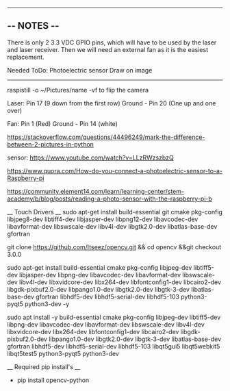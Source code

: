 ------------------------------
--         NOTES            --
------------------------------
There is only 2 3.3 VDC GPIO pins, which will have to be used by the laser and laser receiver. Then we will need an external fan as it is the easiest replacement.

Needed ToDo:
  Photoelectric sensor
  Draw on image

-------------------------------

raspistill -o ~/Pictures/name
  -vf to flip the camera

Laser:
     Pin 17 (9 down from the first row)
     Ground - Pin 20 (One up and one over)
     
Fan:
  Pin 1 (Red)
  Ground - Pin 14 (white)
  
  
  https://stackoverflow.com/questions/44496249/mark-the-difference-between-2-pictures-in-python
  
  sensor: https://www.youtube.com/watch?v=LLzRWzszbzQ

https://www.quora.com/How-do-you-connect-a-photoelectric-sensor-to-a-Raspberry-pi

https://community.element14.com/learn/learning-center/stem-academy/b/blog/posts/reading-a-photo-sensor-with-the-raspberry-pi-b

__ Touch Drivers __
sudo apt-get install build-essential git cmake pkg-config libjpeg8-dev libtiff4-dev libjasper-dev libpng12-dev libavcodec-dev libavformat-dev libswscale-dev libv4l-dev libgtk2.0-dev libatlas-base-dev gfortran

git clone https://github.com/Itseez/opencv.git && cd opencv &&git checkout 3.0.0

sudo apt-get install build-essential cmake pkg-config libjpeg-dev libtiff5-dev libjasper-dev libpng-dev libavcodec-dev libavformat-dev libswscale-dev libv4l-dev libxvidcore-dev libx264-dev libfontconfig1-dev libcairo2-dev libgdk-pixbuf2.0-dev libpango1.0-dev libgtk2.0-dev libgtk-3-dev libatlas-base-dev gfortran libhdf5-dev libhdf5-serial-dev libhdf5-103 python3-pyqt5 python3-dev -y


sudo apt install -y build-essential cmake pkg-config libjpeg-dev libtiff5-dev libpng-dev libavcodec-dev libavformat-dev libswscale-dev libv4l-dev libxvidcore-dev libx264-dev libfontconfig1-dev libcairo2-dev libgdk-pixbuf2.0-dev libpango1.0-dev libgtk2.0-dev libgtk-3-dev libatlas-base-dev gfortran libhdf5-dev libhdf5-serial-dev libhdf5-103 libqt5gui5 libqt5webkit5 libqt5test5 python3-pyqt5 python3-dev


__ Required pip install's __
- pip install opencv-python
